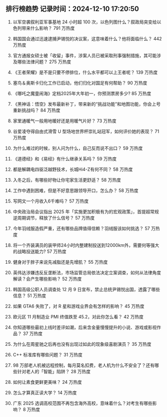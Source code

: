 
## 排行榜趋势 记录时间：2024-12-10 17:20:50
  
  1. 以军空袭叙利亚军事基地 24 小时超 100 次，以色列图什么？叙政局突变给以色列带来什么影响？ 791 万热度
    
  2. 韩国国会通过迅速逮捕尹锡悦的决议案，这意味着什么？他将面临什么？ 442 万热度
    
  3. 官方通报女硕士被「收留」事件，涉案人员已被采取刑事强制措施，其可能涉及哪些法律问题？ 275 万热度
    
  4. 《王者荣耀》是不是只要不停排位，什么水平都可以上王者呢？ 139 万热度
    
  5. 塞鸟＆奥斯卡归化工作已启动，他们归化对国足有何帮助？ 90 万热度
    
  6. 《哪吒之魔童闹海》定档2025年大年初一，你预测票房多少? 85 万热度
    
  7. 《黑神话：悟空》发布最新补丁，带来新的“挑战功能”和地图功能，你会上号重新挑战吗？ 84 万热度
    
  8. 家里通暖气一般用地暖好还是用暖气片好？ 73 万热度
    
  9. 谷爱凌夺得自由式滑雪 U 型场地世界杯崇礼站冠军，如何评价她的表现？ 71 万热度
    
  10. 为什么难过的时候，别人问为什么，自己反而说不出口？ 59 万热度
    
  11. 《道德经》和《易经》有什么继承关系吗？ 59 万热度
    
  12. 都是解耦电四驱泛越野技术，长城Hi4-Z有何不同？ 58 万热度
    
  13. 入冬之后，有哪些好物让你宅家生活更舒适？ 58 万热度
    
  14. 工作中遇到困难，但是不好意思跟领导开口，怎么办？ 58 万热度
    
  15. 写网文一个月收入6千难吗？ 57 万热度
    
  16. 中央政治局会议指出 2025 年「实施更加积极有为的宏观政策」，首提超常规逆周期调节，释放了什么信号？ 57 万热度
    
  17. 今年羽绒服造假严重，还有哪些品牌值得信赖？羽绒服该如何挑选？ 57 万热度
    
  18. 将一个齐装满员的装甲师24小时内整建制投送到12000km外，需要何等强大的战略投送能力? 57 万热度
    
  19. 健身对于胖子来说先减脂还是先增肌？ 55 万热度
    
  20. 英伟达涉嫌违反反垄断法，市场监管总局依法决定立案调查，如何从法律角度解读？会产生哪些影响？ 52 万热度
    
  21. 韩国高级公职人员调查处 12 月 9 日宣布，禁止总统尹锡悦出国，透露了哪些信息？ 51 万热度
    
  22. 如果 GTA6 失败了，对 R 星和游戏业界会有怎样的影响？ 45 万热度
    
  23. 欧元区 11 月制造业 PMI 终值跌至 45.2，对此你怎么看？ 42 万热度
    
  24. 你知道哪些最初上线时差评如潮，后来含金量慢慢提升的小说、游戏或影视作品？ 37 万热度
    
  25. 为什么在周星驰之后再也没有出现过如此的现象级喜剧演员？ 35 万热度
    
  26. C++ 标准库有哪些问题？ 31 万热度
    
  27. 98 万部老人机被远程控制，每月莫名扣费，老人机为什么不安全了？还有哪些针对老人的「智能」陷阱？ 28 万热度
    
  28. 如何让素食更鲜更美味？ 24 万热度
    
  29. 怎么才算真正读大学？ 14 万热度
    
  30. 广东 2025 选调高校范围不再包含海外高校，意味着什么？对考生有哪些影响？ 8 万热度
    
